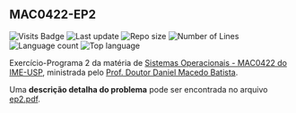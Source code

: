 ## MAC0422-EP2

![Visits Badge](https://badges.pufler.dev/visits/siolinm/ep2SO)
![Last update](https://img.shields.io/github/last-commit/siolinm/ep2SO)
![Repo size](https://img.shields.io/github/repo-size/siolinm/ep2SO)
![Number of Lines](https://img.shields.io/tokei/lines/github/siolinm/ep2SO)
![Language count](https://img.shields.io/github/languages/count/siolinm/ep2SO)
![Top language](https://img.shields.io/github/languages/top/siolinm/ep2SO)

Exercício-Programa 2 da matéria de [Sistemas Operacionais - MAC0422 do IME-USP](https://uspdigital.usp.br/jupiterweb/obterDisciplina?nomdis=&sgldis=MAC0422), ministrada pelo [Prof. Doutor Daniel Macedo Batista](https://www.ime.usp.br/~batista/).

Uma **descrição detalha do problema** pode ser encontrada no arquivo [ep2.pdf](https://github.com/siolinm/ep2SO/blob/master/enunciado/ep2.pdf).
